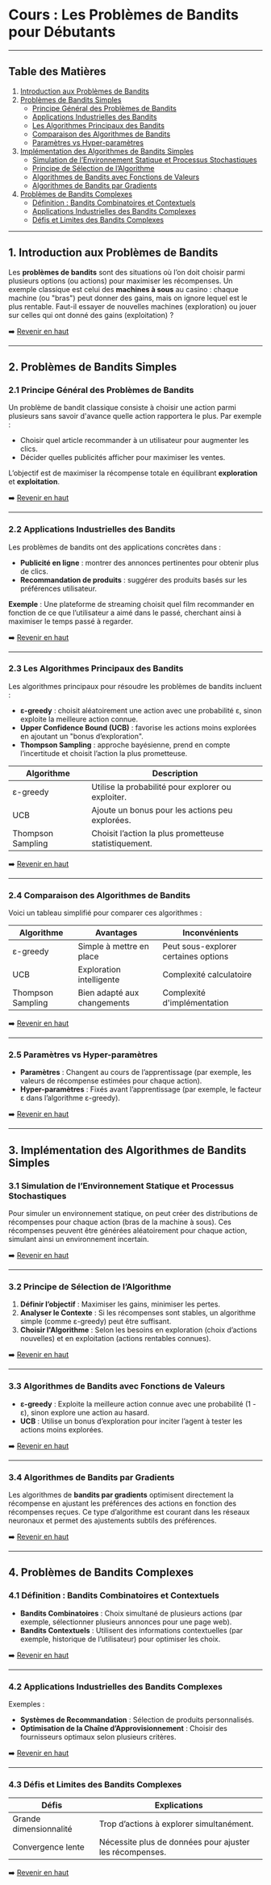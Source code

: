 # Cours : Les Problèmes de Bandits pour Débutants

---

## Table des Matières

1. <a href="#intro">Introduction aux Problèmes de Bandits</a>
2. <a href="#principes-simples">Problèmes de Bandits Simples</a>
   - <a href="#principe-general">Principe Général des Problèmes de Bandits</a>
   - <a href="#applications-industrielles">Applications Industrielles des Bandits</a>
   - <a href="#algorithmes-principaux">Les Algorithmes Principaux des Bandits</a>
   - <a href="#comparaison-algorithmes">Comparaison des Algorithmes de Bandits</a>
   - <a href="#parametres-hyperparametres">Paramètres vs Hyper-paramètres</a>
3. <a href="#implementation">Implémentation des Algorithmes de Bandits Simples</a>
   - <a href="#simulation">Simulation de l’Environnement Statique et Processus Stochastiques</a>
   - <a href="#choix-algorithme">Principe de Sélection de l’Algorithme</a>
   - <a href="#algorithmes-valeur">Algorithmes de Bandits avec Fonctions de Valeurs</a>
   - <a href="#algorithmes-gradient">Algorithmes de Bandits par Gradients</a>
4. <a href="#problemes-complexes">Problèmes de Bandits Complexes</a>
   - <a href="#definition-complexes">Définition : Bandits Combinatoires et Contextuels</a>
   - <a href="#applications-complexes">Applications Industrielles des Bandits Complexes</a>
   - <a href="#defis-limites">Défis et Limites des Bandits Complexes</a>

---

## <a id="intro">1. Introduction aux Problèmes de Bandits</a>

Les **problèmes de bandits** sont des situations où l’on doit choisir parmi plusieurs options (ou actions) pour maximiser les récompenses. Un exemple classique est celui des **machines à sous** au casino : chaque machine (ou "bras") peut donner des gains, mais on ignore lequel est le plus rentable. Faut-il essayer de nouvelles machines (exploration) ou jouer sur celles qui ont donné des gains (exploitation) ?

➡️ [Revenir en haut](#)

---

## <a id="principes-simples">2. Problèmes de Bandits Simples</a>

### <a id="principe-general">2.1 Principe Général des Problèmes de Bandits</a>

Un problème de bandit classique consiste à choisir une action parmi plusieurs sans savoir d'avance quelle action rapportera le plus. Par exemple :
- Choisir quel article recommander à un utilisateur pour augmenter les clics.
- Décider quelles publicités afficher pour maximiser les ventes.

L’objectif est de maximiser la récompense totale en équilibrant **exploration** et **exploitation**. 

➡️ [Revenir en haut](#)

---

### <a id="applications-industrielles">2.2 Applications Industrielles des Bandits</a>

Les problèmes de bandits ont des applications concrètes dans :
- **Publicité en ligne** : montrer des annonces pertinentes pour obtenir plus de clics.
- **Recommandation de produits** : suggérer des produits basés sur les préférences utilisateur.

**Exemple** : Une plateforme de streaming choisit quel film recommander en fonction de ce que l’utilisateur a aimé dans le passé, cherchant ainsi à maximiser le temps passé à regarder.

➡️ [Revenir en haut](#)

---

### <a id="algorithmes-principaux">2.3 Les Algorithmes Principaux des Bandits</a>

Les algorithmes principaux pour résoudre les problèmes de bandits incluent :
- **ε-greedy** : choisit aléatoirement une action avec une probabilité ε, sinon exploite la meilleure action connue.
- **Upper Confidence Bound (UCB)** : favorise les actions moins explorées en ajoutant un "bonus d’exploration".
- **Thompson Sampling** : approche bayésienne, prend en compte l’incertitude et choisit l’action la plus prometteuse.

| Algorithme         | Description                                   |
|--------------------|-----------------------------------------------|
| ε-greedy           | Utilise la probabilité pour explorer ou exploiter.|
| UCB                | Ajoute un bonus pour les actions peu explorées. |
| Thompson Sampling  | Choisit l’action la plus prometteuse statistiquement. |

➡️ [Revenir en haut](#)

---

### <a id="comparaison-algorithmes">2.4 Comparaison des Algorithmes de Bandits</a>

Voici un tableau simplifié pour comparer ces algorithmes :

| Algorithme         | Avantages                   | Inconvénients                   |
|--------------------|-----------------------------|---------------------------------|
| ε-greedy           | Simple à mettre en place    | Peut sous-explorer certaines options |
| UCB                | Exploration intelligente    | Complexité calculatoire         |
| Thompson Sampling  | Bien adapté aux changements | Complexité d'implémentation     |

➡️ [Revenir en haut](#)

---

### <a id="parametres-hyperparametres">2.5 Paramètres vs Hyper-paramètres</a>

- **Paramètres** : Changent au cours de l’apprentissage (par exemple, les valeurs de récompense estimées pour chaque action).
- **Hyper-paramètres** : Fixés avant l’apprentissage (par exemple, le facteur ε dans l’algorithme ε-greedy).

➡️ [Revenir en haut](#)

---

## <a id="implementation">3. Implémentation des Algorithmes de Bandits Simples</a>

### <a id="simulation">3.1 Simulation de l’Environnement Statique et Processus Stochastiques</a>

Pour simuler un environnement statique, on peut créer des distributions de récompenses pour chaque action (bras de la machine à sous). Ces récompenses peuvent être générées aléatoirement pour chaque action, simulant ainsi un environnement incertain.

➡️ [Revenir en haut](#)

---

### <a id="choix-algorithme">3.2 Principe de Sélection de l’Algorithme</a>

1. **Définir l’objectif** : Maximiser les gains, minimiser les pertes.
2. **Analyser le Contexte** : Si les récompenses sont stables, un algorithme simple (comme ε-greedy) peut être suffisant.
3. **Choisir l'Algorithme** : Selon les besoins en exploration (choix d’actions nouvelles) et en exploitation (actions rentables connues).

➡️ [Revenir en haut](#)

---

### <a id="algorithmes-valeur">3.3 Algorithmes de Bandits avec Fonctions de Valeurs</a>

- **ε-greedy** : Exploite la meilleure action connue avec une probabilité \(1 - ε\), sinon explore une action au hasard.
- **UCB** : Utilise un bonus d’exploration pour inciter l’agent à tester les actions moins explorées.

➡️ [Revenir en haut](#)

---

### <a id="algorithmes-gradient">3.4 Algorithmes de Bandits par Gradients</a>

Les algorithmes de **bandits par gradients** optimisent directement la récompense en ajustant les préférences des actions en fonction des récompenses reçues. Ce type d’algorithme est courant dans les réseaux neuronaux et permet des ajustements subtils des préférences.

➡️ [Revenir en haut](#)

---

## <a id="problemes-complexes">4. Problèmes de Bandits Complexes</a>

### <a id="definition-complexes">4.1 Définition : Bandits Combinatoires et Contextuels</a>

- **Bandits Combinatoires** : Choix simultané de plusieurs actions (par exemple, sélectionner plusieurs annonces pour une page web).
- **Bandits Contextuels** : Utilisent des informations contextuelles (par exemple, historique de l’utilisateur) pour optimiser les choix.

➡️ [Revenir en haut](#)

---

### <a id="applications-complexes">4.2 Applications Industrielles des Bandits Complexes</a>

Exemples :
- **Systèmes de Recommandation** : Sélection de produits personnalisés.
- **Optimisation de la Chaîne d’Approvisionnement** : Choisir des fournisseurs optimaux selon plusieurs critères.

➡️ [Revenir en haut](#)

---

### <a id="defis-limites">4.3 Défis et Limites des Bandits Complexes</a>

| Défis                | Explications                                           |
|----------------------|--------------------------------------------------------|
| Grande dimensionnalité| Trop d’actions à explorer simultanément.               |
| Convergence lente    | Nécessite plus de données pour ajuster les récompenses.|

➡️ [Revenir en haut](#)

